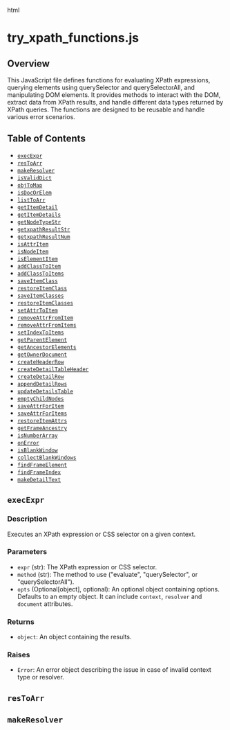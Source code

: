 html
<h1>try_xpath_functions.js</h1>

<h2>Overview</h2>
<p>This JavaScript file defines functions for evaluating XPath expressions, querying elements using querySelector and querySelectorAll, and manipulating DOM elements.  It provides methods to interact with the DOM, extract data from XPath results, and handle different data types returned by XPath queries.  The functions are designed to be reusable and handle various error scenarios.</p>

<h2>Table of Contents</h2>
<ul>
  <li><a href="#execExpr"><code>execExpr</code></a></li>
  <li><a href="#resToArr"><code>resToArr</code></a></li>
  <li><a href="#makeResolver"><code>makeResolver</code></a></li>
  <li><a href="#isValidDict"><code>isValidDict</code></a></li>
  <li><a href="#objToMap"><code>objToMap</code></a></li>
  <li><a href="#isDocOrElem"><code>isDocOrElem</code></a></li>
  <li><a href="#listToArr"><code>listToArr</code></a></li>
  <li><a href="#getItemDetail"><code>getItemDetail</code></a></li>
  <li><a href="#getItemDetails"><code>getItemDetails</code></a></li>
  <li><a href="#getNodeTypeStr"><code>getNodeTypeStr</code></a></li>
  <li><a href="#getxpathResultStr"><code>getxpathResultStr</code></a></li>
  <li><a href="#getxpathResultNum"><code>getxpathResultNum</code></a></li>
  <li><a href="#isAttrItem"><code>isAttrItem</code></a></li>
  <li><a href="#isNodeItem"><code>isNodeItem</code></a></li>
  <li><a href="#isElementItem"><code>isElementItem</code></a></li>
  <li><a href="#addClassToItem"><code>addClassToItem</code></a></li>
  <li><a href="#addClassToItems"><code>addClassToItems</code></a></li>
  <li><a href="#saveItemClass"><code>saveItemClass</code></a></li>
  <li><a href="#restoreItemClass"><code>restoreItemClass</code></a></li>
  <li><a href="#saveItemClasses"><code>saveItemClasses</code></a></li>
  <li><a href="#restoreItemClasses"><code>restoreItemClasses</code></a></li>
  <li><a href="#setAttrToItem"><code>setAttrToItem</code></a></li>
  <li><a href="#removeAttrFromItem"><code>removeAttrFromItem</code></a></li>
  <li><a href="#removeAttrFromItems"><code>removeAttrFromItems</code></a></li>
  <li><a href="#setIndexToItems"><code>setIndexToItems</code></a></li>
  <li><a href="#getParentElement"><code>getParentElement</code></a></li>
  <li><a href="#getAncestorElements"><code>getAncestorElements</code></a></li>
  <li><a href="#getOwnerDocument"><code>getOwnerDocument</code></a></li>
  <li><a href="#createHeaderRow"><code>createHeaderRow</code></a></li>
  <li><a href="#createDetailTableHeader"><code>createDetailTableHeader</code></a></li>
  <li><a href="#createDetailRow"><code>createDetailRow</code></a></li>
  <li><a href="#appendDetailRows"><code>appendDetailRows</code></a></li>
  <li><a href="#updateDetailsTable"><code>updateDetailsTable</code></a></li>
  <li><a href="#emptyChildNodes"><code>emptyChildNodes</code></a></li>
  <li><a href="#saveAttrForItem"><code>saveAttrForItem</code></a></li>
  <li><a href="#saveAttrForItems"><code>saveAttrForItems</code></a></li>
  <li><a href="#restoreItemAttrs"><code>restoreItemAttrs</code></a></li>
  <li><a href="#getFrameAncestry"><code>getFrameAncestry</code></a></li>
  <li><a href="#isNumberArray"><code>isNumberArray</code></a></li>
  <li><a href="#onError"><code>onError</code></a></li>
  <li><a href="#isBlankWindow"><code>isBlankWindow</code></a></li>
  <li><a href="#collectBlankWindows"><code>collectBlankWindows</code></a></li>
  <li><a href="#findFrameElement"><code>findFrameElement</code></a></li>
  <li><a href="#findFrameIndex"><code>findFrameIndex</code></a></li>
  <li><a href="#makeDetailText"><code>makeDetailText</code></a></li>
</ul>

<h2 id="execExpr"><code>execExpr</code></h2>

<h3>Description</h3>
<p>Executes an XPath expression or CSS selector on a given context.</p>

<h3>Parameters</h3>
<ul>
  <li><code>expr</code> (str): The XPath expression or CSS selector.</li>
  <li><code>method</code> (str): The method to use ("evaluate", "querySelector", or "querySelectorAll").</li>
  <li><code>opts</code> (Optional[object], optional): An optional object containing options.  Defaults to an empty object.  It can include <code>context</code>, <code>resolver</code> and <code>document</code> attributes. </li>
</ul>

<h3>Returns</h3>
<ul>
  <li><code>object</code>: An object containing the results.</li>
</ul>

<h3>Raises</h3>
<ul>
  <li><code>Error</code>: An error object describing the issue in case of invalid context type or resolver.</li>
</ul>

<h2 id="resToArr"><code>resToArr</code></h2>
<!-- Function documentation for resToArr -->
<!-- ... -->

<h2 id="makeResolver"><code>makeResolver</code></h2>
<!-- Function documentation for makeResolver -->
<!-- ... -->

<!-- Similar documentation for all other functions follows -->
<!-- ... -->

```